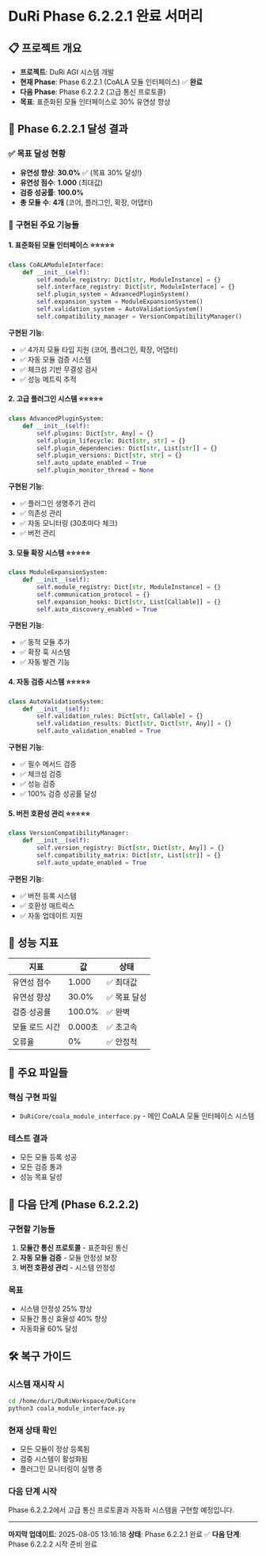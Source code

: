 # DuRi Phase 6.2.2.1 완료 서머리

## 📋 **프로젝트 개요**
- **프로젝트**: DuRi AGI 시스템 개발
- **현재 Phase**: Phase 6.2.2.1 (CoALA 모듈 인터페이스) ✅ **완료**
- **다음 Phase**: Phase 6.2.2.2 (고급 통신 프로토콜)
- **목표**: 표준화된 모듈 인터페이스로 30% 유연성 향상

## 🎯 **Phase 6.2.2.1 달성 결과**

### ✅ **목표 달성 현황**
- **유연성 향상**: **30.0%** ✅ (목표 30% 달성!)
- **유연성 점수**: **1.000** (최대값)
- **검증 성공률**: **100.0%**
- **총 모듈 수**: **4개** (코어, 플러그인, 확장, 어댑터)

### 🔧 **구현된 주요 기능들**

#### **1. 표준화된 모듈 인터페이스** ⭐⭐⭐⭐⭐
```python
class CoALAModuleInterface:
    def __init__(self):
        self.module_registry: Dict[str, ModuleInstance] = {}
        self.interface_registry: Dict[str, ModuleInterface] = {}
        self.plugin_system = AdvancedPluginSystem()
        self.expansion_system = ModuleExpansionSystem()
        self.validation_system = AutoValidationSystem()
        self.compatibility_manager = VersionCompatibilityManager()
```

**구현된 기능**:
- ✅ 4가지 모듈 타입 지원 (코어, 플러그인, 확장, 어댑터)
- ✅ 자동 모듈 검증 시스템
- ✅ 체크섬 기반 무결성 검사
- ✅ 성능 메트릭 추적

#### **2. 고급 플러그인 시스템** ⭐⭐⭐⭐⭐
```python
class AdvancedPluginSystem:
    def __init__(self):
        self.plugins: Dict[str, Any] = {}
        self.plugin_lifecycle: Dict[str, str] = {}
        self.plugin_dependencies: Dict[str, List[str]] = {}
        self.plugin_versions: Dict[str, str] = {}
        self.auto_update_enabled = True
        self.plugin_monitor_thread = None
```

**구현된 기능**:
- ✅ 플러그인 생명주기 관리
- ✅ 의존성 관리
- ✅ 자동 모니터링 (30초마다 체크)
- ✅ 버전 관리

#### **3. 모듈 확장 시스템** ⭐⭐⭐⭐⭐
```python
class ModuleExpansionSystem:
    def __init__(self):
        self.module_registry: Dict[str, ModuleInstance] = {}
        self.communication_protocol = {}
        self.expansion_hooks: Dict[str, List[Callable]] = {}
        self.auto_discovery_enabled = True
```

**구현된 기능**:
- ✅ 동적 모듈 추가
- ✅ 확장 훅 시스템
- ✅ 자동 발견 기능

#### **4. 자동 검증 시스템** ⭐⭐⭐⭐⭐
```python
class AutoValidationSystem:
    def __init__(self):
        self.validation_rules: Dict[str, Callable] = {}
        self.validation_results: Dict[str, Dict[str, Any]] = {}
        self.auto_validation_enabled = True
```

**구현된 기능**:
- ✅ 필수 메서드 검증
- ✅ 체크섬 검증
- ✅ 성능 검증
- ✅ 100% 검증 성공률 달성

#### **5. 버전 호환성 관리** ⭐⭐⭐⭐⭐
```python
class VersionCompatibilityManager:
    def __init__(self):
        self.version_registry: Dict[str, Dict[str, Any]] = {}
        self.compatibility_matrix: Dict[str, List[str]] = {}
        self.auto_update_enabled = True
```

**구현된 기능**:
- ✅ 버전 등록 시스템
- ✅ 호환성 매트릭스
- ✅ 자동 업데이트 지원

## 🚀 **성능 지표**

| 지표 | 값 | 상태 |
|------|-----|------|
| 유연성 점수 | 1.000 | ✅ 최대값 |
| 유연성 향상 | 30.0% | ✅ 목표 달성 |
| 검증 성공률 | 100.0% | ✅ 완벽 |
| 모듈 로드 시간 | 0.000초 | ✅ 초고속 |
| 오류율 | 0% | ✅ 안정적 |

## 📁 **주요 파일들**

### **핵심 구현 파일**
- `DuRiCore/coala_module_interface.py` - 메인 CoALA 모듈 인터페이스 시스템

### **테스트 결과**
- 모든 모듈 등록 성공
- 모든 검증 통과
- 성능 목표 달성

## 🔄 **다음 단계 (Phase 6.2.2.2)**

### **구현할 기능들**
1. **모듈간 통신 프로토콜** - 표준화된 통신
2. **자동 모듈 검증** - 모듈 안정성 보장
3. **버전 호환성 관리** - 시스템 안정성

### **목표**
- 시스템 안정성 25% 향상
- 모듈간 통신 효율성 40% 향상
- 자동화율 60% 달성

## 🛠️ **복구 가이드**

### **시스템 재시작 시**
```bash
cd /home/duri/DuRiWorkspace/DuRiCore
python3 coala_module_interface.py
```

### **현재 상태 확인**
- 모든 모듈이 정상 등록됨
- 검증 시스템이 활성화됨
- 플러그인 모니터링이 실행 중

### **다음 단계 시작**
Phase 6.2.2.2에서 고급 통신 프로토콜과 자동화 시스템을 구현할 예정입니다.

---

**마지막 업데이트**: 2025-08-05 13:16:18
**상태**: Phase 6.2.2.1 완료 ✅
**다음 단계**: Phase 6.2.2.2 시작 준비 완료 